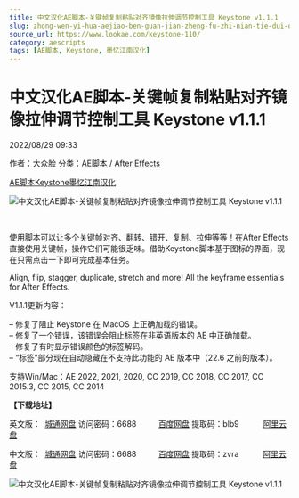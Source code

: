 ```yaml
---
title: 中文汉化AE脚本-关键帧复制粘贴对齐镜像拉伸调节控制工具 Keystone v1.1.1
slug: zhong-wen-yi-hua-aejiao-ben-guan-jian-zheng-fu-zhi-nian-tie-dui-qi-jing-xiang-la-shen-diao-jie-kong-zhi-gong-ju-keystone-v1-1-1
source_url: https://www.lookae.com/keystone-110/
category: aescripts
tags: [AE脚本, Keystone, 墨忆江南汉化]
---
```

# 中文汉化AE脚本-关键帧复制粘贴对齐镜像拉伸调节控制工具 Keystone v1.1.1

2022/08/29 09:33

作者：大众脸
分类：[AE脚本](https://www.lookae.com/after-effects/aescripts/) / [After Effects](https://www.lookae.com/after-effects/)

[AE脚本](https://www.lookae.com/tag/ae%e8%84%9a%e6%9c%ac/)[Keystone](https://www.lookae.com/tag/keystone/)[墨忆江南汉化](https://www.lookae.com/tag/mychn/)

![中文汉化AE脚本-关键帧复制粘贴对齐镜像拉伸调节控制工具 Keystone v1.1.1](https://www.lookae.com/wp-content/uploads/2022/05/Keystone.jpg "中文汉化AE脚本-关键帧复制粘贴对齐镜像拉伸调节控制工具 Keystone v1.1.1-LookAE.com")

[﻿﻿﻿](https://cloud.video.taobao.com//play/u/705956171/p/1/e/6/t/1/359934549378.mp4)

使用脚本可以让多个关键帧对齐、翻转、错开、复制、拉伸等等！在After Effects直接使用关键帧，操作它们可能很乏味。借助Keystone脚本基于图标的界面，现在只需点击一下即可完成基本任务。

Align, flip, stagger, duplicate, stretch and more! All the keyframe essentials for After Effects.

V1.1.1更新内容：

– 修复了阻止 Keystone 在 MacOS 上正确加载的错误。  
– 修复了一个错误，该错误会阻止标签在非英语版本的 AE 中正确加载。  
– 修复了有时显示错误颜色的标签解码。  
– “标签”部分现在自动隐藏在不支持此功能的 AE 版本中（22.6 之前的版本）。

支持Win/Mac：AE 2022, 2021, 2020, CC 2019, CC 2018, CC 2017, CC 2015.3, CC 2015, CC 2014

**【下载地址】**

英文版：  [城通网盘](https://url70.ctfile.com/f/2827370-660919464-ebbdbb?p=4431) 访问密码：6688          [百度网盘](https://pan.baidu.com/s/1R-GPiPKwQxjMOTo2pYOsEQ?pwd=blb9) 提取码：blb9           [阿里云盘](https://www.aliyundrive.com/s/bFfCd6tGcGv)

中文版：  [城通网盘](https://url70.ctfile.com/f/2827370-670378746-8c6ada?p=4431) 访问密码：6688          [百度网盘](https://pan.baidu.com/s/12D0g-rcfomMxKObSMP5iLA?pwd=zvra) 提取码：zvra           [阿里云盘](https://www.aliyundrive.com/s/UACVhuzfnhM)

![中文汉化AE脚本-关键帧复制粘贴对齐镜像拉伸调节控制工具 Keystone v1.1.1](https://img.alicdn.com/imgextra/i3/705956171/O1CN01v1jDk81vSMsUFxxei_!!705956171.jpg "中文汉化AE脚本-关键帧复制粘贴对齐镜像拉伸调节控制工具 Keystone v1.1.1-LookAE.com")
